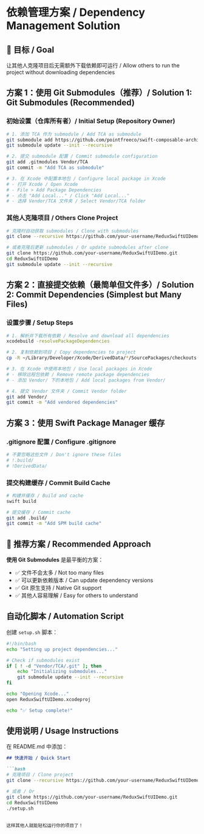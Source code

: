 # 依赖管理方案 / Dependency Management Solution

## 🎯 目标 / Goal
让其他人克隆项目后无需额外下载依赖即可运行 / Allow others to run the project without downloading dependencies

## 方案 1：使用 Git Submodules（推荐）/ Solution 1: Git Submodules (Recommended)

### 初始设置（仓库所有者）/ Initial Setup (Repository Owner)

```bash
# 1. 添加 TCA 作为 submodule / Add TCA as submodule
git submodule add https://github.com/pointfreeco/swift-composable-architecture.git Vendor/TCA
git submodule update --init --recursive

# 2. 提交 submodule 配置 / Commit submodule configuration
git add .gitmodules Vendor/TCA
git commit -m "Add TCA as submodule"

# 3. 在 Xcode 中配置本地包 / Configure local package in Xcode
# - 打开 Xcode / Open Xcode
# - File > Add Package Dependencies
# - 点击 "Add Local..." / Click "Add Local..."
# - 选择 Vendor/TCA 文件夹 / Select Vendor/TCA folder
```

### 其他人克隆项目 / Others Clone Project

```bash
# 克隆时自动获取 submodules / Clone with submodules
git clone --recursive https://github.com/your-username/ReduxSwiftUIDemo.git

# 或者克隆后更新 submodules / Or update submodules after clone
git clone https://github.com/your-username/ReduxSwiftUIDemo.git
cd ReduxSwiftUIDemo
git submodule update --init --recursive
```

## 方案 2：直接提交依赖（最简单但文件多）/ Solution 2: Commit Dependencies (Simplest but Many Files)

### 设置步骤 / Setup Steps

```bash
# 1. 解析并下载所有依赖 / Resolve and download all dependencies
xcodebuild -resolvePackageDependencies

# 2. 复制依赖到项目 / Copy dependencies to project
cp -R ~/Library/Developer/Xcode/DerivedData/*/SourcePackages/checkouts Vendor/

# 3. 在 Xcode 中使用本地包 / Use local packages in Xcode
# - 移除远程包依赖 / Remove remote package dependencies
# - 添加 Vendor/ 下的本地包 / Add local packages from Vendor/

# 4. 提交 Vendor 文件夹 / Commit Vendor folder
git add Vendor/
git commit -m "Add vendored dependencies"
```

## 方案 3：使用 Swift Package Manager 缓存

### .gitignore 配置 / Configure .gitignore

```bash
# 不要忽略这些文件 / Don't ignore these files
# !.build/
# !DerivedData/
```

### 提交构建缓存 / Commit Build Cache

```bash
# 构建并缓存 / Build and cache
swift build

# 提交缓存 / Commit cache
git add .build/
git commit -m "Add SPM build cache"
```

## 🌟 推荐方案 / Recommended Approach

**使用 Git Submodules** 是最平衡的方案：
- ✅ 文件不会太多 / Not too many files
- ✅ 可以更新依赖版本 / Can update dependency versions
- ✅ Git 原生支持 / Native Git support
- ✅ 其他人容易理解 / Easy for others to understand

## 自动化脚本 / Automation Script

创建 `setup.sh` 脚本：

```bash
#!/bin/bash
echo "Setting up project dependencies..."

# Check if submodules exist
if [ ! -d "Vendor/TCA/.git" ]; then
    echo "Initializing submodules..."
    git submodule update --init --recursive
fi

echo "Opening Xcode..."
open ReduxSwiftUIDemo.xcodeproj

echo "✅ Setup complete!"
```

## 使用说明 / Usage Instructions

在 README.md 中添加：

```markdown
## 快速开始 / Quick Start

```bash
# 克隆项目 / Clone project
git clone --recursive https://github.com/your-username/ReduxSwiftUIDemo.git

# 或者 / Or
git clone https://github.com/your-username/ReduxSwiftUIDemo.git
cd ReduxSwiftUIDemo
./setup.sh
```
```

这样其他人就能轻松运行你的项目了！